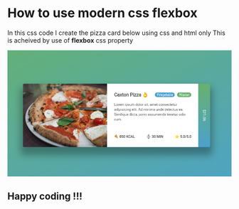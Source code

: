 # How to use modern css flexbox
In this css code I create the pizza card below using css and html only
This is acheived by use of **flexbox** css property

![alt text](https://github.com/caxtonMuthoni/css_flexbox_example/blob/main/screenshot/screenshot.png?raw=true)

## Happy coding !!!
